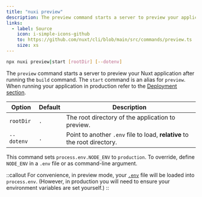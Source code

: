 ```yaml
---
title: "nuxi preview"
description: The preview command starts a server to preview your application after the build command.
links:
  - label: Source
    icon: i-simple-icons-github
    to: https://github.com/nuxt/cli/blob/main/src/commands/preview.ts
    size: xs
---
```


```bash [Terminal]
npx nuxi preview|start [rootDir] [--dotenv]
```

The `preview` command starts a server to preview your Nuxt application after running the `build` command. The `start` command is an alias for `preview`. When running your application in production refer to the [Deployment section](/docs/getting-started/deployment).

Option        | Default          | Description
-------------------------|-----------------|------------------
`rootDir` | `.` | The root directory of the application to preview.
`--dotenv` | `.` | Point to another `.env` file to load, **relative** to the root directory.

This command sets `process.env.NODE_ENV` to `production`. To override, define `NODE_ENV` in a `.env` file or as command-line argument.

::callout
For convenience, in preview mode, your [`.env`](/docs/guide/directory-structure/env) file will be loaded into `process.env`. (However, in production you will need to ensure your environment variables are set yourself.)
::
